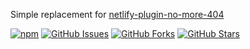 Simple replacement for [netlify-plugin-no-more-404](https://github.com/swyxio/netlify-plugin-no-more-404)

[![npm](https://badge.fury.io/js/@eggnstone%2Fnetlify-plugin-no-more-404.svg)](https://badge.fury.io/js/@eggnstone%2Fnetlify-plugin-no-more-404)
[![GitHub Issues](https://img.shields.io/github/issues/eggnstone/netlify-plugin-no-more-404.svg)](https://github.com/eggnstone/netlify-plugin-no-more-404/issues)
[![GitHub Forks](https://img.shields.io/github/forks/eggnstone/netlify-plugin-no-more-404.svg)](https://github.com/eggnstone/netlify-plugin-no-more-404/network)
[![GitHub Stars](https://img.shields.io/github/stars/eggnstone/netlify-plugin-no-more-404.svg)](https://github.com/eggnstone/netlify-plugin-no-more-404/stargazers)
